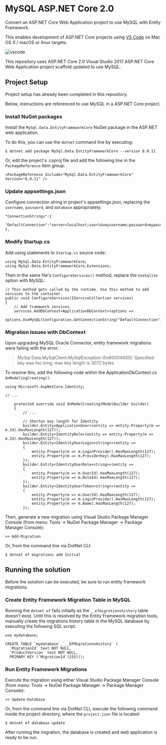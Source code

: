 # MySQL ASP.NET Core 2.0

Convert an ASP.NET Core Web Application project to use MySQL with Entity Framework.

This enables development of ASP.NET Core projects using [VS Code](https://code.visualstudio.com/) on Mac OS X / macOS or linux targets.

![vscode](http://labs.jasonsturges.com/coreclr/mysql-dotnet-core.png)

This repository uses ASP.NET Core 2.0 Visual Studio 2017 ASP.NET Core Web Application project scaffold updated to use MySQL.


## Project Setup

Project setup has already been completed in this repository.

Below, instructions are referenced to use MySQL in a ASP.NET Core project.


### Install NuGet packages

Install the `MySql.Data.EntityFrameworkCore` NuGet package in the ASP.NET web application.

To do this, you can use the `dotnet` command line by executing:

    $ dotnet add package MySql.Data.EntityFrameworkCore --version 8.0.11

Or, edit the project's .csproj file and add the following line in the `PackageReference` item group:

    <PackageReference Include="MySql.Data.EntityFrameworkCore" Version="8.0.11" />


### Update appsettings.json

Configure connection string in project's appsettings.json, replacing the `username`, `password`, and `database` appropriately:

    "ConnectionStrings":{
        "DefaultConnection":"server=localhost;userid=myusername;password=mypassword;database=mydatabase;"
    },


### Modify Startup.cs

Add using statements to `Startup.cs` source code:

    using MySql.Data.EntityFrameworkCore;
    using MySql.Data.EntityFrameworkCore.Extensions;

Then in the same file's `ConfigureServices()` method, replace the `UseSqlite` option with MySQL:

    // This method gets called by the runtime. Use this method to add services to the container.
    public void ConfigureServices(IServiceCollection services)
    {
        // Add framework services.
        services.AddDbContext<ApplicationDbContext>(options =>
                options.UseMySQL(Configuration.GetConnectionString("DefaultConnection")));


### Migration Issues with DbContext

Upon upgrading MySQL Oracle Connector, entity framework migrations were failing with the error:

> MySql.Data.MySqlClient.MySqlException (0x80004005): Specified key was too long; max key length is 3072 bytes

To resolve this, add the following code within the ApplicationDbContext.cs `OnModelingCreating()`.

    using Microsoft.AspNetCore.Identity;

    // ...

        protected override void OnModelCreating(ModelBuilder builder)
        {
            // ...

            // Shorten key length for Identity
            builder.Entity<ApplicationUser>(entity => entity.Property(m => m.Id).HasMaxLength(127));
            builder.Entity<IdentityRole>(entity => entity.Property(m => m.Id).HasMaxLength(127));
            builder.Entity<IdentityUserLogin<string>>(entity =>
            {
                entity.Property(m => m.LoginProvider).HasMaxLength(127);
                entity.Property(m => m.ProviderKey).HasMaxLength(127);
            });
            builder.Entity<IdentityUserRole<string>>(entity =>
            {
                entity.Property(m => m.UserId).HasMaxLength(127);
                entity.Property(m => m.RoleId).HasMaxLength(127);
            });
            builder.Entity<IdentityUserToken<string>>(entity =>
            {
                entity.Property(m => m.UserId).HasMaxLength(127);
                entity.Property(m => m.LoginProvider).HasMaxLength(127);
                entity.Property(m => m.Name).HasMaxLength(127);
            });

Then, generate a new migration using Visual Studio Package Manager Console (from menu: Tools -> NuGet Package Manager -> Package Manager Console):

    >> Add-Migration

Or, from the command line via DotNet CLI:

    $ dotnet ef migrations add Initial


## Running the solution

Before the solution can be executed, be sure to run entity framework migrations.


### Create Entity Framework Migration Table in MySQL

Running the `dotnet ef` fails initially as the `__efmigrationshistory` table doesn't exist.  Until this is resolved by the Entity Framework migration tools, manually create the migrations history table in the MySQL database by executing the following SQL script.

    use mydatabase;

    CREATE TABLE `mydatabase`.`__EFMigrationsHistory` (
      `MigrationId` text NOT NULL,
      `ProductVersion` text NOT NULL,
      PRIMARY KEY (`MigrationId`(255)));


### Run Entity Framework Migrations

Execute the migration using either Visual Studio Package Manager Console (from menu: Tools -> NuGet Package Manager -> Package Manager Console):

    >> Update-Database

Or, from the command line via DotNet CLI, execute the following command inside the project directory, where the `project.json` file is located:

    $ dotnet ef database update

After running the migration, the database is created and web application is ready to be run.
